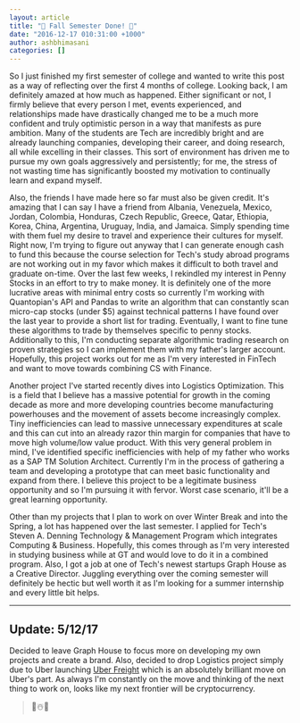 ```yaml
---
layout: article
title: "🍦 Fall Semester Done! 🍦"
date: "2016-12-17 010:31:00 +1000"
author: ashbhimasani
categories: []
---
```


So I just finished my first semester of college and wanted to write this post as a way of reflecting over the first 4 months of college. Looking back, I am definitely amazed at how much as happened. Either significant or not, I firmly believe that every person I met, events experienced, and relationships made have drastically changed me to be a much more confident and truly optimistic person in a way that manifests as pure ambition. Many of the students are Tech are incredibly bright and are already launching companies, developing their career, and doing research, all while excelling in their classes. This sort of environment has driven me to pursue my own goals aggressively and persistently; for me, the stress of not wasting time has significantly boosted my motivation to continually learn and expand myself.

Also, the friends I have made here so far must also be given credit. It's amazing that I can say I have a friend from Albania, Venezuela, Mexico, Jordan, Colombia, Honduras, Czech Republic, Greece, Qatar, Ethiopia, Korea, China, Argentina, Uruguay, India, and Jamaica. Simply spending time with them fuel my desire to travel and experience their cultures for myself. Right now, I'm trying to figure out anyway that I can generate enough cash to fund this because the course selection for Tech's study abroad programs are not working out in my favor which makes it difficult to both travel and graduate on-time. Over the last few weeks, I rekindled my interest in Penny Stocks in an effort to try to make money. It is definitely one of the more lucrative areas with minimal entry costs so currently I'm working with Quantopian's API and Pandas to write an algorithm that can constantly scan micro-cap stocks (under $5) against technical patterns I have found over the last year to provide a short list for trading. Eventually, I want to fine tune these algorithms to trade by themselves specific to penny stocks. Additionally to this, I'm conducting separate algorithmic trading research on proven strategies so I can implement them with my father's larger account. Hopefully, this project works out for me as I'm very interested in FinTech and want to move towards combining CS with Finance.

Another project I've started recently dives into Logistics Optimization. This is a field that I believe has a massive potential for growth in the coming decade as more and more developing countries become manufacturing powerhouses and the movement of assets become increasingly complex. Tiny inefficiencies can lead to massive unnecessary expenditures at scale and this can cut into an already razor thin margin for companies that have to move high volume/low value product. With this very general problem in mind, I've identified specific inefficiencies with help of my father who works as a SAP TM Solution Architect. Currently I'm in the process of gathering a team and developing a prototype that can meet basic functionality and expand from there. I believe this project to be a legitimate business opportunity and so I'm pursuing it with fervor. Worst case scenario, it'll be a great learning opportunity.

Other than my projects that I plan to work on over Winter Break and into the Spring, a lot has happened over the last semester. I applied for Tech's Steven A. Denning Technology & Management Program which integrates Computing & Business. Hopefully, this comes through as I'm very interested in studying business while at GT and would love to do it in a combined program. Also, I got a job at one of Tech's newest startups Graph House as a Creative Director. Juggling everything over the coming semester will definitely be hectic but well worth it as I'm looking for a summer internship and every little bit helps.

-------
Update: 5/12/17
-------

Decided to leave Graph House to focus more on developing my own projects and create a brand. Also, decided to drop Logistics project simply due to Uber launching [Uber Freight](https://freight.uber.com/) which is an absolutely brilliant move on Uber's part. As always I'm constantly on the move and thinking of the next thing to work on, looks like my next frontier will be cryptocurrency.

> 🍒☃️🎄
